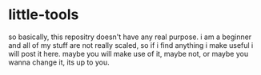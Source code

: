 # little-tools
so basically, this repositry doesn't have any real purpose. i am a beginner and all of my stuff are not really scaled, so if i find anything i make useful i will post it here. maybe you will make use of it, maybe not, or maybe you wanna change it, its up to you.
